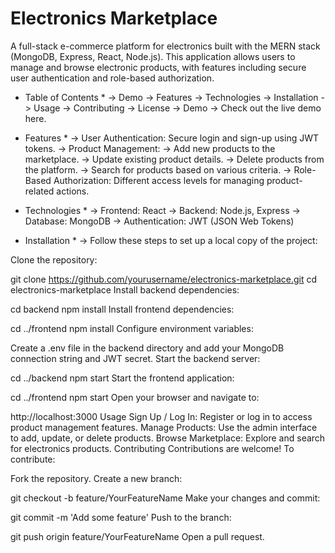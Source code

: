 <h1>Electronics Marketplace</h1>
A full-stack e-commerce platform for electronics built with the MERN stack (MongoDB, Express, React, Node.js). This application allows users to manage and browse electronic products, with features including secure user authentication and role-based authorization.

* Table of Contents *
  -> Demo
  -> Features
  -> Technologies
  -> Installation
  -> Usage
  -> Contributing
  -> License
  -> Demo
  -> Check out the live demo here.

* Features *
  -> User Authentication: Secure login and sign-up using JWT tokens.
  -> Product Management:
  -> Add new products to the marketplace.
  -> Update existing product details.
  -> Delete products from the platform.
  -> Search for products based on various criteria.
  -> Role-Based Authorization: Different access levels for managing product-related actions.
  
* Technologies *
  -> Frontend: React
  -> Backend: Node.js, Express
  -> Database: MongoDB
  -> Authentication: JWT (JSON Web Tokens)
* Installation *
-> Follow these steps to set up a local copy of the project:

Clone the repository:


git clone https://github.com/yourusername/electronics-marketplace.git
cd electronics-marketplace
Install backend dependencies:

cd backend
npm install
Install frontend dependencies:

cd ../frontend
npm install
Configure environment variables:

Create a .env file in the backend directory and add your MongoDB connection string and JWT secret.
Start the backend server:

cd ../backend
npm start
Start the frontend application:

cd ../frontend
npm start
Open your browser and navigate to:

http://localhost:3000
Usage
Sign Up / Log In: Register or log in to access product management features.
Manage Products: Use the admin interface to add, update, or delete products.
Browse Marketplace: Explore and search for electronics products.
Contributing
Contributions are welcome! To contribute:

Fork the repository.
Create a new branch:

git checkout -b feature/YourFeatureName
Make your changes and commit:

git commit -m 'Add some feature'
Push to the branch:

git push origin feature/YourFeatureName
Open a pull request.
